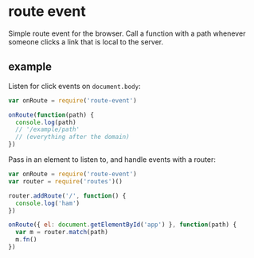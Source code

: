 # route event

Simple route event for the browser. Call a function with a path whenever someone clicks a link that is local to the server.

## example

Listen for click events on `document.body`: 

```js
var onRoute = require('route-event')

onRoute(function(path) {
  console.log(path)
  // '/example/path'
  // (everything after the domain)
})
```

Pass in an element to listen to, and handle events with a router:

```js
var onRoute = require('route-event')
var router = require('routes')()

router.addRoute('/', function() {
  console.log('ham')
})

onRoute({ el: document.getElementById('app') }, function(path) {
  var m = router.match(path)
  m.fn()
})
```
